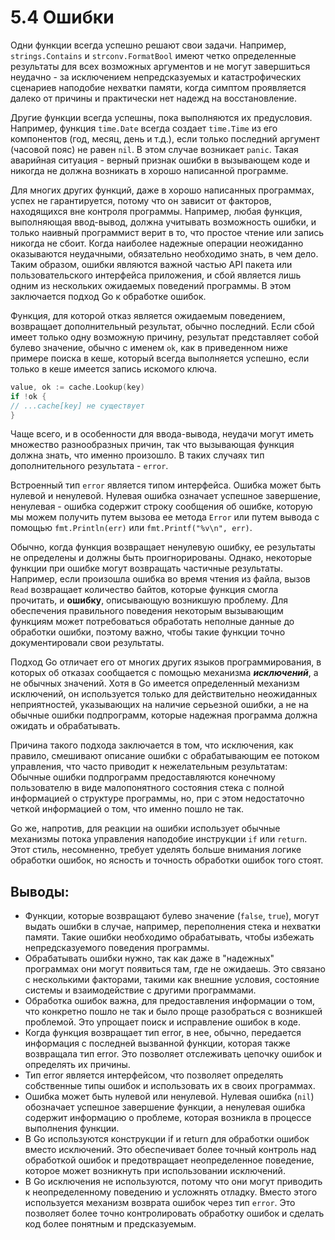 # 5.4 Ошибки

Одни функции всегда успешно решают свои задачи. Например, `strings.Contains` и `strconv.FormatBool` имеют четко
определенные результаты для всех возможных аргументов и не могут завершиться неудачно - за исключением непредсказуемых
и катастрофических сценариев наподобие нехватки памяти, когда симптом проявляется далеко от причины и практически нет
надежд на восстановление.

Другие функции всегда успешны, пока выполняются их предусловия. Например, функция `time.Date` всегда создает `time.Time`
из его компонентов (год, месяц, день и т.д.), если только последний аргумент (часовой пояс) не равен `nil`. В этом
случае возникает `panic`. Такая аварийная ситуация - верный признак ошибки в вызывающем коде и никогда не должна
возникать в хорошо написанной программе.

Для многих других функций, даже в хорошо написанных программах, успех не гарантируется, потому что он зависит от
факторов, находящихся вне контроля программы. Например, любая функция, выполняющая ввод-вывод, должна учитывать
возможность ошибки, и только наивный программист верит в то, что простое чтение или запись никогда не сбоит. Когда
наиболее надежные операции неожиданно оказываются неудачными, обязательно необходимо знать, в чем дело. Таким образом,
ошибки являются важной частью API пакета или пользовательского интерфейса приложения, и сбой является лишь одним из
нескольких ожидаемых поведений программы. В этом заключается подход Go к обработке ошибок.

Функция, для которой отказ является ожидаемым поведением, возвращает дополнительный результат, обычно последний. Если
сбой имеет только одну возможную причину, результат представляет собой булево значение, обычно с именем `ok`, как в
приведенном ниже примере поиска в кеше, который всегда выполняется успешно, если только в кеше имеется запись искомого
ключа.

``` go
value, ok := cache.Lookup(key)
if !ok {
// ...cache[key] не существует
} 
```

Чаще всего, и в особенности для ввода-вывода, неудачи могут иметь множество разнообразных причин, так что вызывающая
функция должна знать, что именно произошло. В таких случаях тип дополнительного результата - `error`.

Встроенный тип `error` является типом интерфейса. Ошибка может быть нулевой и ненулевой. Нулевая ошибка означает
успешное завершение, ненулевая - ошибка содержит строку сообщения об ошибке, которую мы можем получить путем вызова ее
метода `Error` или путем вывода с помощью `fmt.Println(err)` или `fmt.Printf("%v\n", err)`.

Обычно, когда функция возвращает ненулевую ошибку, ее результаты не определены и должны быть проигнорированы. Однако,
некоторые функции при ошибке могут возвращать частичные результаты. Например, если произошла ошибка во время чтения из
файла, вызов `Read` возвращает количество байтов, которые функция смогла прочитать, и **ошибку**, описывающую возникшую
проблему. Для обеспечения правильного поведения некоторым вызывающим функциям может потребоваться обработать неполные
данные до обработки ошибки, поэтому важно, чтобы такие функции точно документировали свои результаты.

Подход Go отличает его от многих других языков программирования, в которых об отказах сообщается с помощью механизма
**_исключений_**, а не обычных значений. Хотя в Go имеется определенный механизм исключений, он используется только для
действительно неожиданных неприятностей, указывающих на наличие серьезной ошибки, а не на обычные ошибки подпрограмм,
которые надежная программа должна ожидать и обрабатывать.

Причина такого подхода заключается в том, что исключения, как правило, смешивают описание ошибки с обрабатывающим ее
потоком управления, что часто приводит к нежелательным результатам:
Обычные ошибки подпрограмм предоставляются конечному пользователю в виде малопонятного состояния стека с полной
информацией о структуре программы, но, при с этом недостаточно четкой информацией о том, что именно пошло не так.

Go же, напротив, для реакции на ошибки использует обычные механизмы потока управления наподобие инструкции `if`
или `return`. Этот стиль, несомненно, требует уделять больше внимания логике обработки ошибок, но ясность и точность
обработки ошибок того стоят.

## Выводы:

* Функции, которые возвращают булево значение (`false`, `true`), могут выдать ошибки в случае, например, переполнения
  стека и нехватки памяти. Такие ошибки необходимо обрабатывать, чтобы избежать непредсказуемого поведения программы.
* Обрабатывать ошибки нужно, так как даже в "надежных" программах они могут появиться там, где не ожидаешь. Это связано
  с несколькими факторами, такими как внешние условия, состояние системы и взаимодействие с другими программами.
* Обработка ошибок важна, для предоставления информации о том, что конкретно пошло не так и было проще разобраться с
  возникшей проблемой. Это упрощает поиск и исправление ошибок в коде.
* Когда функция возвращает тип error, в нее, обычно, передается информация с последней вызванной функции, которая также
  возвращала тип error. Это позволяет отслеживать цепочку ошибок и определять их причины.
* Тип error является интерфейсом, что позволяет определять собственные типы ошибок и использовать их в своих программах.
* Ошибка может быть нулевой или ненулевой. Нулевая ошибка (`nil`) обозначает успешное завершение функции, а ненулевая
  ошибка содержит информацию о проблеме, которая возникла в процессе выполнения функции.
* В Go используются конструкции if и return для обработки ошибок вместо исключений. Это обеспечивает более точный
  контроль над обработкой ошибок и предотвращает неопределенное поведение, которое может возникнуть при использовании
  исключений.
* В Go исключения не используются, потому что они могут приводить к неопределенному поведению и усложнять отладку.
  Вместо этого используется механизм возврата ошибок через тип `error`. Это позволяет более точно контролировать
  обработку ошибок и сделать код более понятным и предсказуемым.
